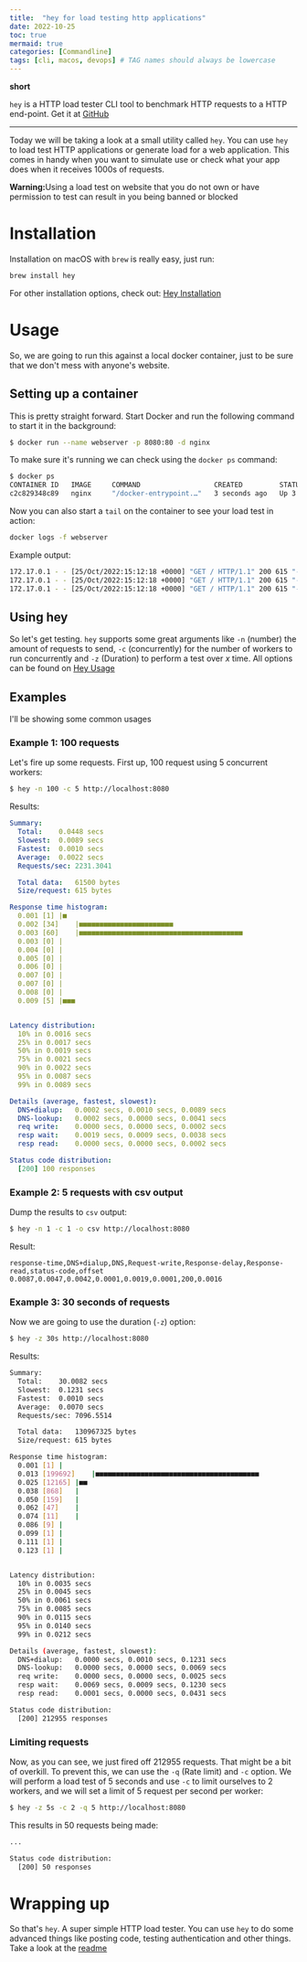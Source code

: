 ```yaml
---
title:  "hey for load testing http applications"
date: 2022-10-25
toc: true
mermaid: true
categories: [Commandline]
tags: [cli, macos, devops] # TAG names should always be lowercase
---
```


**short**

`hey` is a HTTP load tester CLI tool to benchmark HTTP requests to a HTTP end-point. Get it at [GitHub](https://github.com/rakyll/hey)

---

Today we will be taking a look at a small utility called `hey`. You can use `hey` to load test HTTP applications or generate load for a web application. This comes in handy when you want to simulate use or check what your app does when it receives 1000s of requests.

<div markdown="span" class="alert alert-danger" role="alert"><i class="fa fa-exclamation-circle"></i> <b>Warning:</b>Using a load test on website that you do not own or have permission to test can result in you being banned or blocked
</div>

# Installation

Installation on macOS with `brew` is really easy, just run:

```bash
brew install hey
```

For other installation options, check out: [Hey Installation](https://github.com/rakyll/hey#installation)

# Usage

So, we are going to run this against a local docker container, just to be sure that we don't mess with anyone's website.

## Setting up a container

This is pretty straight forward. Start Docker and run the following command to start it in the background:

```bash
$ docker run --name webserver -p 8080:80 -d nginx
```

To make sure it's running we can check using the `docker ps` command:

```bash
$ docker ps
CONTAINER ID   IMAGE     COMMAND                  CREATED         STATUS         PORTS                                   NAMES
c2c829348c89   nginx     "/docker-entrypoint.…"   3 seconds ago   Up 3 seconds   0.0.0.0:8080->80/tcp, :::8080->80/tcp   webserver
```

Now you can also start a `tail` on the container to see your load test in action:

```bash
docker logs -f webserver
```

Example output:

```bash
172.17.0.1 - - [25/Oct/2022:15:12:18 +0000] "GET / HTTP/1.1" 200 615 "-" "hey/0.0.1" "-"
172.17.0.1 - - [25/Oct/2022:15:12:18 +0000] "GET / HTTP/1.1" 200 615 "-" "hey/0.0.1" "-"
172.17.0.1 - - [25/Oct/2022:15:12:18 +0000] "GET / HTTP/1.1" 200 615 "-" "hey/0.0.1" "-"
```

## Using hey

So let's get testing. `hey` supports some great arguments like `-n` (number) the amount of requests to send, `-c` (concurrently) for the number of workers to run concurrently and `-z` (Duration) to perform a test over *x* time.
All options can be found on [Hey Usage](https://github.com/rakyll/hey#usage)

## Examples

I'll be showing some common usages

### Example 1: 100 requests

Let's fire up some requests. First up, 100 request using 5 concurrent workers:

```bash
$ hey -n 100 -c 5 http://localhost:8080
```

Results:

```yaml
Summary:
  Total:	0.0448 secs
  Slowest:	0.0089 secs
  Fastest:	0.0010 secs
  Average:	0.0022 secs
  Requests/sec:	2231.3041

  Total data:	61500 bytes
  Size/request:	615 bytes

Response time histogram:
  0.001 [1]	|■
  0.002 [34]	|■■■■■■■■■■■■■■■■■■■■■■■
  0.003 [60]	|■■■■■■■■■■■■■■■■■■■■■■■■■■■■■■■■■■■■■■■■
  0.003 [0]	|
  0.004 [0]	|
  0.005 [0]	|
  0.006 [0]	|
  0.007 [0]	|
  0.007 [0]	|
  0.008 [0]	|
  0.009 [5]	|■■■


Latency distribution:
  10% in 0.0016 secs
  25% in 0.0017 secs
  50% in 0.0019 secs
  75% in 0.0021 secs
  90% in 0.0022 secs
  95% in 0.0087 secs
  99% in 0.0089 secs

Details (average, fastest, slowest):
  DNS+dialup:	0.0002 secs, 0.0010 secs, 0.0089 secs
  DNS-lookup:	0.0002 secs, 0.0000 secs, 0.0041 secs
  req write:	0.0000 secs, 0.0000 secs, 0.0002 secs
  resp wait:	0.0019 secs, 0.0009 secs, 0.0038 secs
  resp read:	0.0000 secs, 0.0000 secs, 0.0002 secs

Status code distribution:
  [200]	100 responses
```

### Example 2: 5 requests with csv output

Dump the results to `csv` output:

```bash
$ hey -n 1 -c 1 -o csv http://localhost:8080
```

Result:

```csv
response-time,DNS+dialup,DNS,Request-write,Response-delay,Response-read,status-code,offset
0.0087,0.0047,0.0042,0.0001,0.0019,0.0001,200,0.0016
```

### Example 3:  30 seconds of requests

Now we are going to use the duration (`-z`) option:

```bash
$ hey -z 30s http://localhost:8080
```

Results:

```bash
Summary:
  Total:	30.0082 secs
  Slowest:	0.1231 secs
  Fastest:	0.0010 secs
  Average:	0.0070 secs
  Requests/sec:	7096.5514

  Total data:	130967325 bytes
  Size/request:	615 bytes

Response time histogram:
  0.001 [1]	|
  0.013 [199692]	|■■■■■■■■■■■■■■■■■■■■■■■■■■■■■■■■■■■■■■■■
  0.025 [12165]	|■■
  0.038 [868]	|
  0.050 [159]	|
  0.062 [47]	|
  0.074 [11]	|
  0.086 [9]	|
  0.099 [1]	|
  0.111 [1]	|
  0.123 [1]	|


Latency distribution:
  10% in 0.0035 secs
  25% in 0.0045 secs
  50% in 0.0061 secs
  75% in 0.0085 secs
  90% in 0.0115 secs
  95% in 0.0140 secs
  99% in 0.0212 secs

Details (average, fastest, slowest):
  DNS+dialup:	0.0000 secs, 0.0010 secs, 0.1231 secs
  DNS-lookup:	0.0000 secs, 0.0000 secs, 0.0069 secs
  req write:	0.0000 secs, 0.0000 secs, 0.0025 secs
  resp wait:	0.0069 secs, 0.0009 secs, 0.1230 secs
  resp read:	0.0001 secs, 0.0000 secs, 0.0431 secs

Status code distribution:
  [200]	212955 responses
```

### Limiting requests 

Now, as you can see, we just fired off 212955 requests. That might be a bit of overkill. To prevent this, we can use the `-q` (Rate limit) and `-c` option. We will perform a load test of 5 seconds and use `-c` to limit ourselves to 2 workers, and we will set a limit of 5 request per second per worker:

```bash
$ hey -z 5s -c 2 -q 5 http://localhost:8080
```

This results in 50 requests being made:

```bash
...

Status code distribution:
  [200]	50 responses
```

# Wrapping up

So that's `hey`. A super simple HTTP load tester. You can use `hey` to do some advanced things like posting code, testing authentication and other things. Take a look at the [readme](https://github.com/rakyll/hey)

